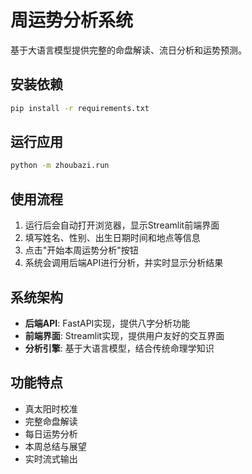# 周运势分析系统

基于大语言模型提供完整的命盘解读、流日分析和运势预测。

## 安装依赖

```bash
pip install -r requirements.txt
```

## 运行应用

```bash
python -m zhoubazi.run
```

## 使用流程

1. 运行后会自动打开浏览器，显示Streamlit前端界面
2. 填写姓名、性别、出生日期时间和地点等信息
3. 点击"开始本周运势分析"按钮
4. 系统会调用后端API进行分析，并实时显示分析结果

## 系统架构

- **后端API**: FastAPI实现，提供八字分析功能
- **前端界面**: Streamlit实现，提供用户友好的交互界面
- **分析引擎**: 基于大语言模型，结合传统命理学知识

## 功能特点

- 真太阳时校准
- 完整命盘解读
- 每日运势分析
- 本周总结与展望
- 实时流式输出 
